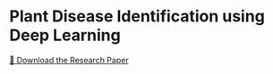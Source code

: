 # Plant Disease Identification using Deep Learning  
[📄 Download the Research Paper](Plant_Disease_Paper.pdf)
